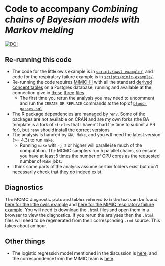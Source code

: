 # Code to accompany _Combining chains of Bayesian models with Markov melding_

[![DOI](https://zenodo.org/badge/DOI/10.5281/zenodo.5717455.svg)](https://doi.org/10.5281/zenodo.5717455)

## Re-running this code

- The code for the little owls example is in [`scripts/owsl-example/`](scripts/owsl-example), and code for the respiratory failure example is in [`scripts/mimic-example/`](scripts/mimic-example).
- Re-running the code requires [MIMIC-III](https://physionet.org/content/mimiciii/1.4/) with all the standard [derived concept tables](https://github.com/MIT-LCP/mimic-code/tree/main/mimic-iii/concepts) on a Postgres database, running and available at the connection give in [these](scripts/mimic-example/get-baseline-data.R) [three](scripts/mimic-example/get-blood-gasses-and-define-pf-cohort.R) [files](scripts/mimic-example/get-raw-fluids.R).
  - The first time you rerun the analysis you may need to uncomment and run the `CREATE OR REPLACE` commands at the top of [`blood-gasses.sql`](scripts/mimic-example/queries/blood-gasses.sql).
- The R package dependencies are managed by `renv`. Some of the packages are not available on CRAN and are my own forks (the BA template is a fork of `rticles` that I haven't had the time to submit a PR for), but `renv` should install the correct versions.
- The analysis is handled by `GNU Make`, and you will need the latest version (>= 4.3) to run `make`.
  - Running `make` with `-j 2` or higher will parallelise much of the computation. The MCMC samplers run 5 parallel chains, so ensure you have at least 5 times the number of CPU cores as the requested number of `Make` jobs.
- I think some parts of the analysis assume certain folders exist but don't necessarily check that they do indeed exist.

## Diagnostics

The MCMC diagnostic plots and tables referred to in the text can be found [here for the little owls example](rmd-reports/2021-06-30_owls-diagnostics.html) and [here for the MIMIC respiratory failure example](rmd-reports/2021-06-15_diagnosis-issues.html).
You will need to download the `.html` files and open them in a browser to view the diagnostics.
If you rerun the analyses then the `.html` files will need to be regenerated from their corresponding `.rmd` source. This takes about an hour.

## Other things

- The logistic regression model mentioned in the discussion is [here](scripts/mimic-example/queries/blood-gasses.sql), and the correspondence from the MIMIC team is [here](https://github.com/MIT-LCP/mimic-code/issues/1033).
